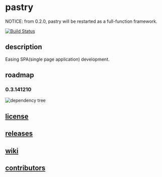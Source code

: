 
# pastry
NOTICE: from 0.2.0, pastry will be restarted as a full-function framework.

[![Build Status](https://travis-ci.org/leungwensen/pastry.png)](https://travis-ci.org/leungwensen/pastry)

## description
Easing SPA(single page application) development.

## roadmap

### 0.3.141210

![dependency tree](https://cloud.githubusercontent.com/assets/1655789/5390753/eedda88c-814b-11e4-84b7-27397fd500fa.png)

## [license](https://github.com/leungwensen/pastry/blob/master/LICENSE.MIT.md)

## [releases](https://github.com/leungwensen/pastry/releases)

## [wiki](https://github.com/leungwensen/pastry/wiki)

## [contributors](https://github.com/leungwensen/pastry/graphs/contributors)

